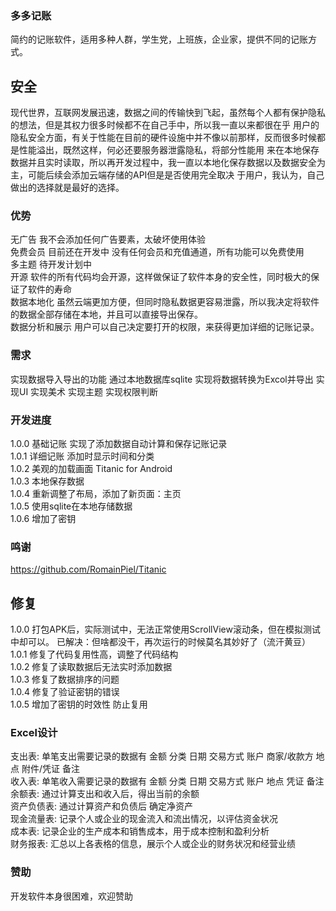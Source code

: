 ###  多多记账
简约的记账软件，适用多种人群，学生党，上班族，企业家，提供不同的记账方式。<br/>

## 安全
现代世界，互联网发展迅速，数据之间的传输快到飞起，虽然每个人都有保护隐私的想法，但是其权力很多时候都不在自己手中，所以我一直以来都很在乎
用户的隐私安全方面，有关于性能在目前的硬件设施中并不像以前那样，反而很多时候都是性能溢出，既然这样，何必还要服务器泄露隐私，将部分性能用
来在本地保存数据并且实时读取，所以再开发过程中，我一直以本地化保存数据以及数据安全为主，可能后续会添加云端存储的API但是是否使用完全取决
于用户，我认为，自己做出的选择就是最好的选择。

### 优势
无广告 我不会添加任何广告要素，太破坏使用体验 <br/>
免费会员 目前还在开发中 没有任何会员和充值通道，所有功能可以免费使用 <br/>
多主题 待开发计划中 <br/>
开源 软件的所有代码均会开源，这样做保证了软件本身的安全性，同时极大的保证了软件的寿命  <br/>
数据本地化 虽然云端更加方便，但同时隐私数据更容易泄露，所以我决定将软件的数据全部存储在本地，并且可以直接导出保存。<br/>
数据分析和展示 用户可以自己决定要打开的权限，来获得更加详细的记账记录。 <br/>

### 需求
实现数据导入导出的功能 通过本地数据库sqlite 
实现将数据转换为Excol并导出
实现UI
实现美术
实现主题
实现权限判断

### 开发进度
1.0.0 基础记账 实现了添加数据自动计算和保存记账记录 <br/>
1.0.1 详细记账 添加时显示时间和分类 <br/>
1.0.2 美观的加载画面 Titanic for Android  <br/>
1.0.3 本地保存数据 <br/>
1.0.4 重新调整了布局，添加了新页面：主页 <br/>
1.0.5 使用sqlite在本地存储数据 <br/>
1.0.6 增加了密钥 <br/>


### 鸣谢
https://github.com/RomainPiel/Titanic

## 修复
1.0.0 打包APK后，实际测试中，无法正常使用ScrollView滚动条，但在模拟测试中却可以。 已解决：但啥都没干，再次运行的时候莫名其妙好了（流汗黄豆）<br/>
1.0.1 修复了代码复用性高，调整了代码结构<br/>
1.0.2 修复了读取数据后无法实时添加数据<br/>
1.0.3 修复了数据排序的问题 <br/>
1.0.4 修复了验证密钥的错误 <br/>
1.0.5 增加了密钥的时效性 防止复用 <br/>

### Excel设计
支出表: 单笔支出需要记录的数据有 金额 分类 日期 交易方式 账户 商家/收款方 地点 附件/凭证 备注 <br/>
收入表: 单笔收入需要记录的数据有 金额 分类 日期 交易方式 账户 地点 凭证 备注 <br/>
余额表: 通过计算支出和收入后，得出当前的余额 <br/>
资产负债表: 通过计算资产和负债后 确定净资产 <br/>
现金流量表: 记录个人或企业的现金流入和流出情况，以评估资金状况 <br/>
成本表: 记录企业的生产成本和销售成本，用于成本控制和盈利分析 <br/>
财务报表: 汇总以上各表格的信息，展示个人或企业的财务状况和经营业绩 <br/>







### 赞助
开发软件本身很困难，欢迎赞助<br/>

